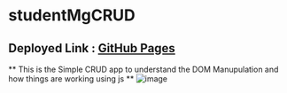# studentMgCRUD
## Deployed Link : [GitHub Pages](https://itsamanali.github.io/studentMgCRUD/)
** This is the Simple CRUD app to understand the DOM Manupulation and how things are working using js **
![image](https://github.com/itsamanali/studentMgCRUD/assets/105538460/94aa20da-9b07-4cb0-86ec-16a7cf2259b7)
